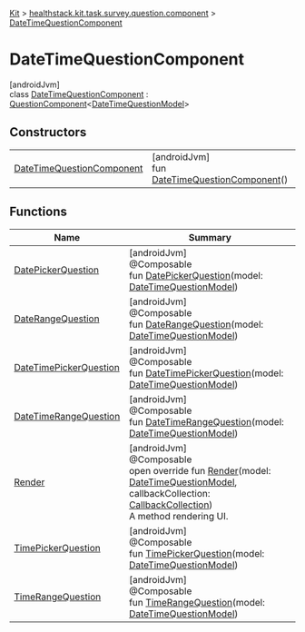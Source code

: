 
[Kit](../../../kit.html) > [healthstack.kit.task.survey.question.component](../index.html) > [DateTimeQuestionComponent](index.html)



# DateTimeQuestionComponent



[androidJvm]\
class [DateTimeQuestionComponent](index.html) : [QuestionComponent](../-question-component/index.html)&lt;[DateTimeQuestionModel](../../healthstack.kit.task.survey.question.model/-date-time-question-model/index.html)&gt;



## Constructors


| | |
|---|---|
| [DateTimeQuestionComponent](-date-time-question-component.html) | [androidJvm]<br>fun [DateTimeQuestionComponent](-date-time-question-component.html)() |


## Functions


| Name | Summary |
|---|---|
| [DatePickerQuestion](-date-picker-question.html) | [androidJvm]<br>@Composable<br>fun [DatePickerQuestion](-date-picker-question.html)(model: [DateTimeQuestionModel](../../healthstack.kit.task.survey.question.model/-date-time-question-model/index.html)) |
| [DateRangeQuestion](-date-range-question.html) | [androidJvm]<br>@Composable<br>fun [DateRangeQuestion](-date-range-question.html)(model: [DateTimeQuestionModel](../../healthstack.kit.task.survey.question.model/-date-time-question-model/index.html)) |
| [DateTimePickerQuestion](-date-time-picker-question.html) | [androidJvm]<br>@Composable<br>fun [DateTimePickerQuestion](-date-time-picker-question.html)(model: [DateTimeQuestionModel](../../healthstack.kit.task.survey.question.model/-date-time-question-model/index.html)) |
| [DateTimeRangeQuestion](-date-time-range-question.html) | [androidJvm]<br>@Composable<br>fun [DateTimeRangeQuestion](-date-time-range-question.html)(model: [DateTimeQuestionModel](../../healthstack.kit.task.survey.question.model/-date-time-question-model/index.html)) |
| [Render](-render.html) | [androidJvm]<br>@Composable<br>open override fun [Render](-render.html)(model: [DateTimeQuestionModel](../../healthstack.kit.task.survey.question.model/-date-time-question-model/index.html), callbackCollection: [CallbackCollection](../../healthstack.kit.task.base/-callback-collection/index.html))<br>A method rendering UI. |
| [TimePickerQuestion](-time-picker-question.html) | [androidJvm]<br>@Composable<br>fun [TimePickerQuestion](-time-picker-question.html)(model: [DateTimeQuestionModel](../../healthstack.kit.task.survey.question.model/-date-time-question-model/index.html)) |
| [TimeRangeQuestion](-time-range-question.html) | [androidJvm]<br>@Composable<br>fun [TimeRangeQuestion](-time-range-question.html)(model: [DateTimeQuestionModel](../../healthstack.kit.task.survey.question.model/-date-time-question-model/index.html)) |

